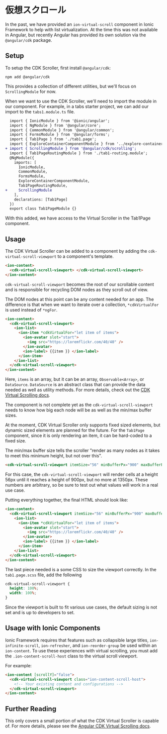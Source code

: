 # 仮想スクロール

In the past, we have provided an `ion-virtual-scroll` component in Ionic Framework to help with list virtualization. At the time this was not available in Angular, but recently Angular has provided its own solution via the `@angular/cdk` package.

## Setup

To setup the CDK Scroller, first install `@angular/cdk`:

```shell
npm add @angular/cdk
```

This provides a collection of different utilities, but we'll focus on `ScrollingModule` for now.

When we want to use the CDK Scroller, we'll need to import the module in our component. For example, in a tabs starter project, we can add our import to the `tabs1.module.ts` file.

```diff
  import { IonicModule } from '@ionic/angular';
  import { NgModule } from '@angular/core';
  import { CommonModule } from '@angular/common';
  import { FormsModule } from '@angular/forms';
  import { Tab1Page } from './tab1.page';
  import { ExploreContainerComponentModule } from '../explore-container/explore-container.module';
+ import { ScrollingModule } from '@angular/cdk/scrolling';
  import { Tab1PageRoutingModule } from './tab1-routing.module';
  @NgModule({
    imports: [
      IonicModule,
      CommonModule,
      FormsModule,
      ExploreContainerComponentModule,
      Tab1PageRoutingModule,
+     ScrollingModule
    ],
    declarations: [Tab1Page]
  })
  export class Tab1PageModule {}
```

With this added, we have access to the Virtual Scroller in the Tab1Page component.

## Usage

The CDK Virtual Scroller can be added to a component by adding the `cdk-virtual-scroll-viewport` to a component's template.

```html
<ion-content>
  <cdk-virtual-scroll-viewport> </cdk-virtual-scroll-viewport>
</ion-content>
```

`cdk-virtual-scroll-viewport` becomes the root of our scrollable content and is responsible for recycling DOM nodes as they scroll out of view.

The DOM nodes at this point can be any content needed for an app. The difference is that when we want to iterate over a collection, `*cdkVirtualFor` is used instead of `*ngFor`.

```html
<ion-content>
  <cdk-virtual-scroll-viewport>
    <ion-list>
      <ion-item *cdkVirtualFor="let item of items">
        <ion-avatar slot="start">
          <img src="https://loremflickr.com/40/40" />
        </ion-avatar>
        <ion-label> {{item }} </ion-label>
      </ion-item>
    </ion-list>
  </cdk-virtual-scroll-viewport>
</ion-content>
```

Here, `items` is an array, but it can be an array, `Observable<Array>`, or `DataSource`. `DataSource` is an abstract class that can provide the data needed as well as utility methods. For more details, check out the [CDK Virtual Scrolling docs](https://material.angular.io/cdk/scrolling/overview).

The component is not complete yet as the `cdk-virtual-scroll-viewport` needs to know how big each node will be as well as the min/max buffer sizes.

At the moment, CDK Virtual Scroller only supports fixed sized elements, but dynamic sized elements are planned for the future. For the `Tab1Page` component, since it is only rendering an item, it can be hard-coded to a fixed size.

The min/max buffer size tells the scroller "render as many nodes as it takes to meet this minimum height, but not over this".

```html
<cdk-virtual-scroll-viewport itemSize="56" minBufferPx="900" maxBufferPx="1350"></cdk-virtual-scroll-viewport>
```

For this case, the `cdk-virtual-scroll-viewport` will render cells at a height 56px until it reaches a height of 900px, but no more at 1350px. These numbers are arbitrary, so be sure to test out what values will work in a real use case.

Putting everything together, the final HTML should look like:

```html
<ion-content>
  <cdk-virtual-scroll-viewport itemSize="56" minBufferPx="900" maxBufferPx="1350">
    <ion-list>
      <ion-item *cdkVirtualFor="let item of items">
        <ion-avatar slot="start">
          <img src="https://loremflickr.com/40/40" />
        </ion-avatar>
        <ion-label> {{item }} </ion-label>
      </ion-item>
    </ion-list>
  </cdk-virtual-scroll-viewport>
</ion-content>
```

The last piece needed is a some CSS to size the viewport correctly. In the `tab1.page.scss` file, add the following

```scss
cdk-virtual-scroll-viewport {
  height: 100%;
  width: 100%;
}
```

Since the viewport is built to fit various use cases, the default sizing is not set and is up to developers to set.

## Usage with Ionic Components

Ionic Framework requires that features such as collapsible large titles, `ion-infinite-scroll`, `ion-refresher`, and `ion-reorder-group` be used within an `ion-content`. To use these experiences with virtual scrolling, you must add the `.ion-content-scroll-host` class to the virtual scroll viewport.

For example:

```html
<ion-content [scrollY]="false">
  <cdk-virtual-scroll-viewport class="ion-content-scroll-host">
    <!-- Your existing content and configurations -->
  </cdk-virtual-scroll-viewport>
</ion-content>
```

## Further Reading

This only covers a small portion of what the CDK Virtual Scroller is capable of. For more details, please see the [Angular CDK Virtual Scrolling docs](https://material.angular.io/cdk/scrolling/overview).
